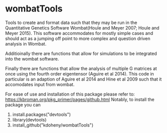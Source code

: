 # wombatTools
Tools to create and format data such that they may be run in the Quantitative Genetics Software Wombat(Houle and Meyer 2007; Houle and Meyer 2015). This software accommodates for mostly simple cases and should act as a jumping off point to more complex and question driven analysis in Wombat.

Additioinally there are functions that allow for simulations to be integrated into the wombat software.

Finally there are functions that allow the analysis of multiple G matrices at once using the fourth order eigentensor (Aguire et al 2014). This code in particular is an adaption of Aguire et al 2014 and Hine et al 2009 such that it accomodates input from wombat.

For ease of use and installation of this package please refer to: https://kbroman.org/pkg_primer/pages/github.html
Notably, to install the package you can 
1) install.packages("devtools")
2) library(devtools)
3) install_github("kdoheny/wombatTools")

